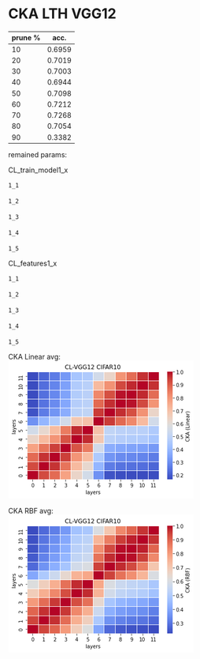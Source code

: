 # CKA LTH VGG12
| prune % | acc. |
|---------|------|
|    10     |   0.6959   |
|    20     |    0.7019   |
|    30     |  0.7003    |
|    40     |   0.6944   |
|    50     |   0.7098   |
|    60     |   0.7212   |
|    70     |   0.7268   |
|    80     |   0.7054   |
|    90     |   0.3382   |

remained params: 

CL_train_model1_x
```
1_1

1_2

1_3

1_4

1_5

```

CL_features1_x
```
1_1

1_2

1_3

1_4

1_5

```

CKA Linear avg: <br>
![cl_vgg12_linear](cl_vgg12_linear.png)

CKA RBF avg: <br>
![cl_vgg12_rbf](cl_vgg12_rbf.png)
